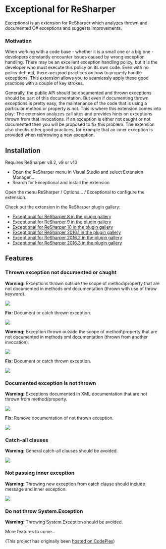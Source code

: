 # Exceptional for ReSharper

Exceptional is an extension for ReSharper which analyzes thrown and documented C# exceptions and suggests improvements.

### Motivation

When working with a code base - whether it is a small one or a big one - developers constantly encounter issues caused by wrong exception handling. There may be an excellent exception handling policy, but it is the developer who must execute this policy on its own code. Even with no policy defined, there are good practices on how to properly handle exceptions. This extension allows you to seamlessly apply these good practices with a couple of key strokes. 

Generally, the public API should be documented and thrown exceptions should be part of this documentation. But even if documenting thrown exceptions is pretty easy, the maintenance of the code that is using a particular method or property is not. This is where this extension comes into play: The extension analyzes call sites and provides hints on exceptions thrown from that invocations. If an exception is either not caught or not documented then you will be proposed to fix this problem. The extension also checks other good practices, for example that an inner exception is provided when rethrowing a new exception. 

## Installation

Requires ReSharper v8.2, v9 or v10

- Open the ReSharper menu in Visual Studio and select Extension Manager... 
- Search for Exceptional and install the extension

Open the menu ReSharper / Options... / Exceptional to configure the extension. 

Check out the extension in the ReSharper plugin gallery: 
 
- [Exceptional for ReSharper 8 in the plugin gallery](https://resharper-plugins.jetbrains.com/packages/Exceptional)
- [Exceptional for ReSharper 9 in the plugin gallery](https://resharper-plugins.jetbrains.com/packages/Exceptional.R9)
- [Exceptional for ReSharper 10 in the plugin gallery](https://resharper-plugins.jetbrains.com/packages/Exceptional.R10)
- [Exceptional for ReSharper 2016.1 in the plugin gallery](https://resharper-plugins.jetbrains.com/packages/Exceptional.2016.1)
- [Exceptional for ReSharper 2016.2 in the plugin gallery](https://resharper-plugins.jetbrains.com/packages/Exceptional.2016.2)
- [Exceptional for ReSharper 2016.3 in the plugin gallery](https://resharper-plugins.jetbrains.com/packages/Exceptional.2016.3)

## Features

### Thrown exception not documented or caught

**Warning:** Exceptions thrown outside the scope of method\property that are not documented in methods xml documentation (thrown with use of throw keyword).

![](http://download-codeplex.sec.s-msft.com/Download?ProjectName=exceptional&DownloadId=922440)

**Fix:** Document or catch thrown exception.

![](http://download-codeplex.sec.s-msft.com/Download?ProjectName=exceptional&DownloadId=922441)

**Warning:** Exception thrown outside the scope of method\property that are not documented in methods xml documentation (thrown from another invocation).

![](http://download-codeplex.sec.s-msft.com/Download?ProjectName=exceptional&DownloadId=922442)

**Fix:** Document or catch thrown exception.

![](http://download-codeplex.sec.s-msft.com/Download?ProjectName=exceptional&DownloadId=922443)

### Documented exception is not thrown

**Warning:** Exceptions documented in XML documentation that are not thrown from method/property.

![](http://download-codeplex.sec.s-msft.com/Download?ProjectName=exceptional&DownloadId=922448)

**Fix:** Remove documentation of not thrown exception.

![](http://download-codeplex.sec.s-msft.com/Download?ProjectName=exceptional&DownloadId=922445)

### Catch-all clauses

**Warning:** General catch-all clauses should be avoided.

![](http://download-codeplex.sec.s-msft.com/Download?ProjectName=exceptional&DownloadId=922446)

### Not passing inner exception

**Warning:** Throwing new exception from catch clause should include message and inner exception.

![](http://download-codeplex.sec.s-msft.com/Download?ProjectName=exceptional&DownloadId=922447)

### Do not throw System.Exception

**Warning:** Throwing System.Exception should be avoided.

More features to come...



(This project has originally been [hosted on CodePlex](https://exceptional.codeplex.com/))
